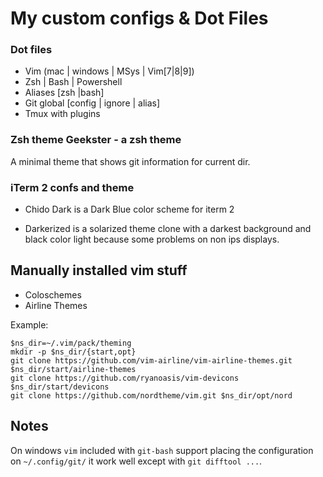 # My custom configs & Dot Files

### Dot files

* Vim (mac | windows | MSys | Vim[7|8|9])
* Zsh | Bash | Powershell
* Aliases [zsh |bash]
* Git global [config | ignore | alias]
* Tmux with plugins

### Zsh theme Geekster - a zsh theme

A minimal theme that shows git information for current dir.

### iTerm 2 confs and theme

- Chido Dark is a Dark Blue color scheme for iterm 2

- Darkerized is a solarized theme clone with a darkest background and black color light because some problems
on non ips displays.


## Manually installed vim stuff

- Coloschemes
- Airline Themes

Example:
```
$ns_dir=~/.vim/pack/theming
mkdir -p $ns_dir/{start,opt}
git clone https://github.com/vim-airline/vim-airline-themes.git $ns_dir/start/airline-themes
git clone https://github.com/ryanoasis/vim-devicons $ns_dir/start/devicons
git clone https://github.com/nordtheme/vim.git $ns_dir/opt/nord
```

## Notes

On windows `vim` included with `git-bash` support placing the configuration on `~/.config/git/` it work well except with `git difftool ...`. 
